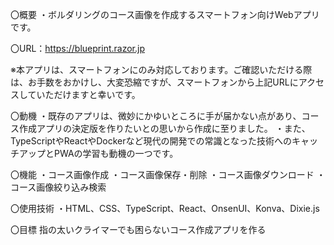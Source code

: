 

〇概要
・ボルダリングのコース画像を作成するスマートフォン向けWebアプリです。

〇URL：https://blueprint.razor.jp

※本アプリは、スマートフォンにのみ対応しております。ご確認いただける際は、お手数をおかけし、大変恐縮ですが、スマートフォンから上記URLにアクセスしていただけますと幸いです。

〇動機
・既存のアプリは、微妙にかゆいところに手が届かない点があり、コース作成アプリの決定版を作りたいとの思いから作成に至りました。
・また、TypeScriptやReactやDockerなど現代の開発での常識となった技術へのキャッチアップとPWAの学習も動機の一つです。

〇機能
・コース画像作成
・コース画像保存・削除
・コース画像ダウンロード
・コース画像絞り込み検索

〇使用技術
・HTML、CSS、TypeScript、React、OnsenUI、Konva、Dixie.js

〇目標
指の太いクライマーでも困らないコース作成アプリを作る
